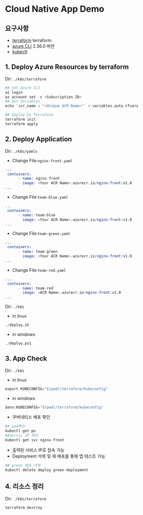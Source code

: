 # Cloud Native App Demo
## 요구사항
- [terraform](https://www.terraform.io/downloads) terraform 
- [azure CLI](https://docs.microsoft.com/ko-kr/cli/azure/install-azure-cli) 2.36.0 버전
- [kubectl](https://kubernetes.io/ko/docs/tasks/tools/)
## 1. Deploy Azure Resources by terraform
Dir: `./k8s/terraform`
```s
## Set Azure CLI
az login
az account set -s <Subscription ID>
## Set Variables
echo 'acr_name = "<Unique ACR Name>"' > variables.auto.tfvars

## Deploy by Terraform
terraform init
terraform apply
```
## 2. Deploy Application
Dir: `./k8s/yamls`
- Change File:`nginx-front.yaml`
```s
...
 containers:
      - name: nginx-front
        image: <Your ACR Name>.azurecr.io/nginx-front:v1.0
...
```
- Change File:`team-blue.yaml`
```s
...
 containers:
      - name: team-blue
        image: <Your ACR Name>.azurecr.io/nginx-front:v1.0
...
```
- Change File:`team-green.yaml`
```s
...
 containers:
      - name: team-green
        image: <Your ACR Name>.azurecr.io/nginx-front:v1.0
...
```
- Change File:`team-red.yaml`
```s
...
 containers:
      - name: team-red
        image: <ACR Name>.azurecr.io/nginx-front:v1.0
...
```

Dir: `./k8s`
- in linux
```s
./deploy.sh
```
- in windows
```s
./deploy.ps1
```
## 3. App Check
Dir: `./k8s`
- in linux
```s
export KUBECONFIG="$(pwd)/terraform/kubeconfig"
```
- in windows
```s
$env:KUBECONFIG="$(pwd)/terraform/kubeconfig"
```
- 쿠버네티스 배포 확인
```s
## pod확인
kubectl get po
##servic IP 확인
kubectl get svc nginx-front
```
- 출력된 서비스 IP로 접속 가능
- Deployment 삭제 및 재 배포를 통해 앱 테스트 가능
```s
## green 배포 삭제
kubectl delete deploy green-deployment
```

## 4. 리소스 정리
Dir: `./k8s/terraform`
```s
terraform destroy
```